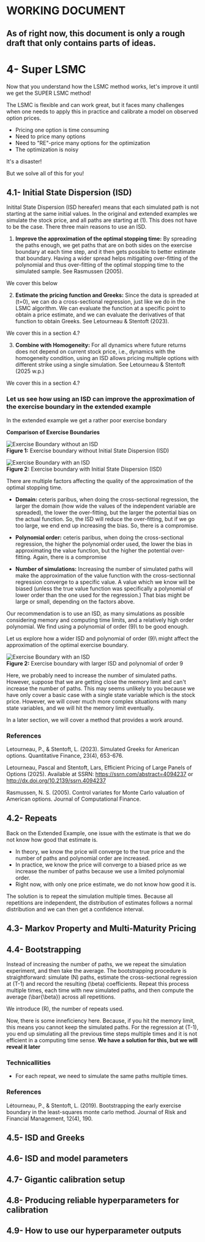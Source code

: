 # WORKING DOCUMENT
## As of right now, this document is only a rough draft that only contains parts of ideas.


# 4- Super LSMC
Now that you understand how the LSMC method works, let's improve it until we get the SUPER LSMC method!

The LSMC is flexible and can work great, but it faces many challenges when one needs to apply this in practice and calibrate a model on observed option prices.
- Pricing one option is time consuming
- Need to price many options
- Need to "RE"-price many options for the optimization
- The optimization is noisy

It's a disaster!

But we solve all of this for you!

## 4.1- Initial State Dispersion (ISD)
Initital State Dispersion (ISD hereafer) means that each simulated path is not starting at the same initial values.
In the original and extended examples we simulate the stock price, and all paths are starting at \(1)\.
This does not have to be the case.
There three main reasons to use an ISD.

1. **Improve the approximation of the optimal stopping time:** By spreading the paths enough, we get paths that are on both sides on the exercise boundary at each time step, and it then gets possible to better estimate that boundary.
Having a wider spread helps mitigating over-fitting of the polynomial and thus over-fitting of the optimal stopping time to the simulated sample.
See Rasmussen (2005).

We cover this below

2. **Estimate the pricing function and Greeks:** Since the data is spreaded at \(t=0)\, we can do a cross-sectional regression, just like we do in the LSMC algorithm. We can evaluate the function at a specific point to obtain a price estimate, and we can evaluate the derivatives of that function to obtain Greeks.
See Letourneau & Stentoft (2023).

We cover this in a section 4.?

3. **Combine with Homogeneity:** For all dynamics where future returns does not depend on current stock price, i.e., dynamics with the homogeneity condition, using an ISD allows pricing multiple options with different strike using a single simulation.
See Letourneau & Stentoft (2025 w.p.)

We cover this in a section 4.?

### Let us see how using an ISD can improve the approximation of the exercise boundary in the extended example


In the extended example we get a rather poor exercise bondary

**Comparison of Exercise Boundaries**

![Exercise Boundary without an ISD](3.2.1_exercise_boundary.png)  
**Figure 1:** Exercise boundary without Initial State Dispersion (ISD)

![Exercise Boundary with an ISD](4.1.1_exercise_boundary.png)  
**Figure 2:** Exercise boundary with Initial State Dispersion (ISD)


There are multiple factors affecting the quality of the approximation of the optimal stopping time.
- **Domain:** ceteris paribus, when doing the cross-sectional regression, the larger the domain (how wide the values of the independent variable are spreaded), the lower the over-fitting, but the larger the potential bias on the actual function. So, the ISD will reduce the over-fitting, but if we go too large, we end end up increasing the bias. So, there is a compromise.

- **Polynomial order:** ceteris paribus, when doing the cross-sectional regression, the higher the polynomial order used, the lower the bias in approximating the value function, but the higher the potential over-fitting. Again, there is a compromise

- **Number of simulations:** Increasing the number of simulated paths will make the approximation of the value function with the cross-sectionnal regression converge to a specific value. A value which we know will be biased (unless the true value function was specifically a polynomial of lower order than the one used for the regression.) That bias might be large or small, depending on the factors above.

Our recommendation is to use an ISD, as many simulations as possible considering memory and computing time limits, and a relatively high order polynomial. We find using a polynomial of order \(9)\ to be good enough.

Let us explore how a wider ISD and polynomial of order \(9)\ might affect the approximation of the optimal exercise boundary.

![Exercise Boundary with an ISD](4.1.2_exercise_boundary.png)  
**Figure 2:** Exercise boundary with larger ISD and polynomial of order 9

Here, we probably need to increase the number of simulated paths. 
However, suppose that we are getting close the memory limit and can't increase the number of paths.
This may seems unlikely to you because we have only cover a basic case with a single state variable which is the stock price. However, we will cover much more complex situations with many state variables, and we will hit the memory limit eventually.

In a later section, we will cover a method that provides a work around.


### References

Letourneau, P., & Stentoft, L. (2023). Simulated Greeks for American options. Quantitative Finance, 23(4), 653-676.

Letourneau, Pascal and Stentoft, Lars, Efficient Pricing of Large Panels of Options (2025). Available at SSRN: https://ssrn.com/abstract=4094237 or http://dx.doi.org/10.2139/ssrn.4094237 

Rasmussen, N. S. (2005). Control variates for Monte Carlo valuation of American options. Journal of Computational Finance.




## 4.2- Repeats
Back on the Extended Example, one issue with the estimate is that we do not know how good that estimate is.

- In theory, we know the price will converge to the true price and the number of paths and polynomial order are increased.
- In practice, we know the price will converge to a biased price as we increase the number of paths because we use a limited polynomial order.
- Right now, with only one price estimate, we do not know how good it is.

The solution is to repeat the simulation multiple times. Because all repetitions are independent, the distribution of estimates follows a normal distribution and we can then get a confidence interval.





## 4.3- Markov Property and Multi-Maturity Pricing


## 4.4- Bootstrapping

Instead of increasing the number of paths, we we repeat the simulation experiment, and then take the average.
The bootstrapping procedure is straightforward: simulate \(N\) paths, estimate the cross-sectional regression at \(T-1\) and record the resulting \(\beta\) coefficients. Repeat this process multiple times, each time with new simulated paths, and then compute the average \(\bar{\beta}\) across all repetitions.

We introduce \(R)\, the number of repeats used.

Now, there is some inneficiency here. Because, if you hit the memory limit, this means you cannot keep the simulated paths. For the regression at \(T-1)\, you end up simulating all the previous time steps multiple times and it is not efficient in a computing time sense. **We have a solution for this, but we will reveal it later**


### Technicallities
- For each repeat, we need to simulate the same paths multiple times.


### References
Létourneau, P., & Stentoft, L. (2019). Bootstrapping the early exercise boundary in the least-squares monte carlo method. Journal of Risk and Financial Management, 12(4), 190.


## 4.5- ISD and Greeks


## 4.6- ISD and model parameters


## 4.7- Gigantic calibration setup


## 4.8- Producing reliable hyperparameters for calibration


## 4.9- How to use our hyperparameter outputs

